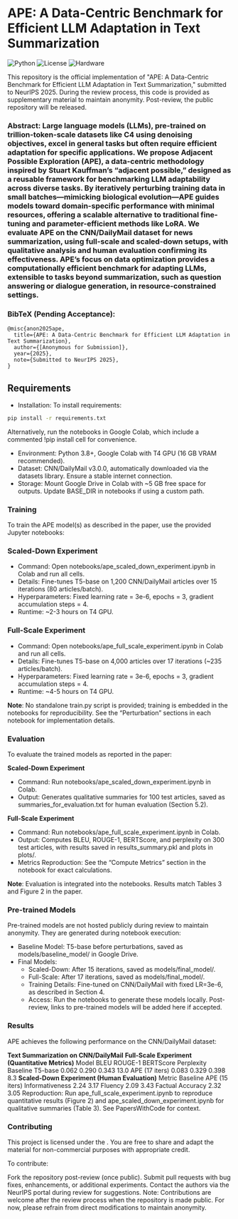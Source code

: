 # APE: A Data-Centric Benchmark for Efficient LLM Adaptation in Text Summarization

![Python](https://img.shields.io/badge/Python-3.8+-blue.svg)
![License](https://img.shields.io/badge/License-CC%20BY%204.0-green.svg)
![Hardware](https://img.shields.io/badge/Hardware-T4%20GPU-orange.svg)

This repository is the official implementation of "APE: A Data-Centric Benchmark for Efficient LLM Adaptation in Text Summarization," submitted to NeurIPS 2025. During the review process, this code is provided as supplementary material to maintain anonymity. Post-review, the public repository will be released.

### Abstract: Large language models (LLMs), pre-trained on trillion-token-scale datasets like C4 using denoising objectives, excel in general tasks but often require efficient adaptation for specific applications. We propose Adjacent Possible Exploration (APE), a data-centric methodology inspired by Stuart Kauffman’s “adjacent possible,” designed as a reusable framework for benchmarking LLM adaptability across diverse tasks. By iteratively perturbing training data in small batches—mimicking biological evolution—APE guides models toward domain-specific performance with minimal resources, offering a scalable alternative to traditional fine-tuning and parameter-efficient methods like LoRA. We evaluate APE on the CNN/DailyMail dataset for news summarization, using full-scale and scaled-down setups, with qualitative analysis and human evaluation confirming its effectiveness. APE’s focus on data optimization provides a computationally efficient benchmark for adapting LLMs, extensible to tasks beyond summarization, such as question answering or dialogue generation, in resource-constrained settings.

 ### BibTeX (Pending Acceptance):
 ```
 @misc{anon2025ape,
   title={APE: A Data-Centric Benchmark for Efficient LLM Adaptation in Text Summarization},
   author={[Anonymous for Submission]},
   year={2025},
   note={Submitted to NeurIPS 2025},
 }
 ```

## Requirements
- Installation: To install requirements:

```bash
pip install -r requirements.txt
```
Alternatively, run the notebooks in Google Colab, which include a commented !pip install cell for convenience.

- Environment: Python 3.8+, Google Colab with T4 GPU (16 GB VRAM recommended).
- Dataset: CNN/DailyMail v3.0.0, automatically downloaded via the datasets library. Ensure a stable internet connection.
- Storage: Mount Google Drive in Colab with ~5 GB free space for outputs. Update BASE_DIR in notebooks if using a custom path.

### Training
To train the APE model(s) as described in the paper, use the provided Jupyter notebooks:

### Scaled-Down Experiment
- Command: Open notebooks/ape_scaled_down_experiment.ipynb in Colab and run all cells.
- Details: Fine-tunes T5-base on 1,200 CNN/DailyMail articles over 15 iterations (80 articles/batch).
- Hyperparameters: Fixed learning rate = 3e-6, epochs = 3, gradient accumulation steps = 4.
- Runtime: ~2-3 hours on T4 GPU.
  
### Full-Scale Experiment
- Command: Open notebooks/ape_full_scale_experiment.ipynb in Colab and run all cells.
- Details: Fine-tunes T5-base on 4,000 articles over 17 iterations (~235 articles/batch).
- Hyperparameters: Fixed learning rate = 3e-6, epochs = 3, gradient accumulation steps = 4.
- Runtime: ~4-5 hours on T4 GPU.

**Note**: No standalone train.py script is provided; training is embedded in the notebooks for reproducibility. See the “Perturbation” sections in each notebook for implementation details.

### Evaluation
To evaluate the trained models as reported in the paper:

**Scaled-Down Experiment**
- Command: Run notebooks/ape_scaled_down_experiment.ipynb in Colab.
- Output: Generates qualitative summaries for 100 test articles, saved as summaries_for_evaluation.txt for human evaluation (Section 5.2).

**Full-Scale Experiment**
- Command: Run notebooks/ape_full_scale_experiment.ipynb in Colab.
- Output: Computes BLEU, ROUGE-1, BERTScore, and perplexity on 300 test articles, with results saved in results_summary.pkl and plots in plots/.
- Metrics Reproduction: See the “Compute Metrics” section in the notebook for exact calculations.

**Note**: Evaluation is integrated into the notebooks. Results match Tables 3 and Figure 2 in the paper.

### Pre-trained Models
Pre-trained models are not hosted publicly during review to maintain anonymity. They are generated during notebook execution:

- Baseline Model: T5-base before perturbations, saved as models/baseline_model/ in Google Drive.
- Final Models:
    - Scaled-Down: After 15 iterations, saved as models/final_model/.
    - Full-Scale: After 17 iterations, saved as models/final_model/.
    - Training Details: Fine-tuned on CNN/DailyMail with fixed LR=3e-6, as described in Section 4.
    - Access: Run the notebooks to generate these models locally. Post-review, links to pre-trained models will be added here if accepted.

### Results
APE achieves the following performance on the CNN/DailyMail dataset:

**Text Summarization on CNN/DailyMail**
**Full-Scale Experiment (Quantitative Metrics)**
  Model	BLEU	ROUGE-1	BERTScore	Perplexity
  Baseline T5-base	0.062	0.290	0.343	13.0
  APE (17 iters)	0.083	0.329	0.398	8.3
**Scaled-Down Experiment (Human Evaluation)**
  Metric	Baseline	APE (15 iters)
  Informativeness	2.24	3.17
  Fluency	2.09	3.43
  Factual Accuracy	2.32	3.05
  Reproduction: Run ape_full_scale_experiment.ipynb to reproduce quantitative results (Figure 2) and ape_scaled_down_experiment.ipynb for   qualitative summaries (Table 3). See PapersWithCode for context.

### Contributing
This project is licensed under the . You are free to share and adapt the material for non-commercial purposes with appropriate credit.

To contribute:

Fork the repository post-review (once public).
Submit pull requests with bug fixes, enhancements, or additional experiments.
Contact the authors via the NeurIPS portal during review for suggestions.
Note: Contributions are welcome after the review process when the repository is made public. For now, please refrain from direct modifications to maintain anonymity.
